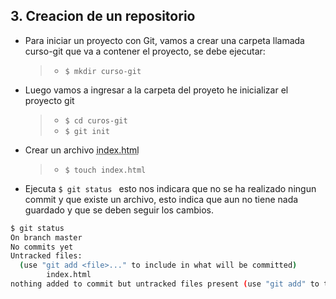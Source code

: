 ## 3. Creacion de un repositorio

- Para iniciar un proyecto con Git, vamos a crear una carpeta llamada curso-git que va a contener el proyecto, se debe ejecutar:

    > -  `$ mkdir curso-git `

- Luego vamos a ingresar a la carpeta del proyeto he inicializar el proyecto git
 
    > -  `$ cd curos-git `
    > -  `$ git init `

- Crear un archivo <abbr title="Hyper Text Markup Language"> index.html </abbr>

    > -  `$ touch index.html`

- Ejecuta `$ git status ` esto nos indicara que no se ha realizado ningun commit y que existe un archivo, esto indica que aun no tiene nada guardado y que se deben seguir los cambios.

```sh
$ git status
On branch master
No commits yet
Untracked files:
  (use "git add <file>..." to include in what will be committed)
        index.html
nothing added to commit but untracked files present (use "git add" to track)
```